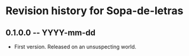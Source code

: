 # Revision history for Sopa-de-letras

## 0.1.0.0 -- YYYY-mm-dd

* First version. Released on an unsuspecting world.

